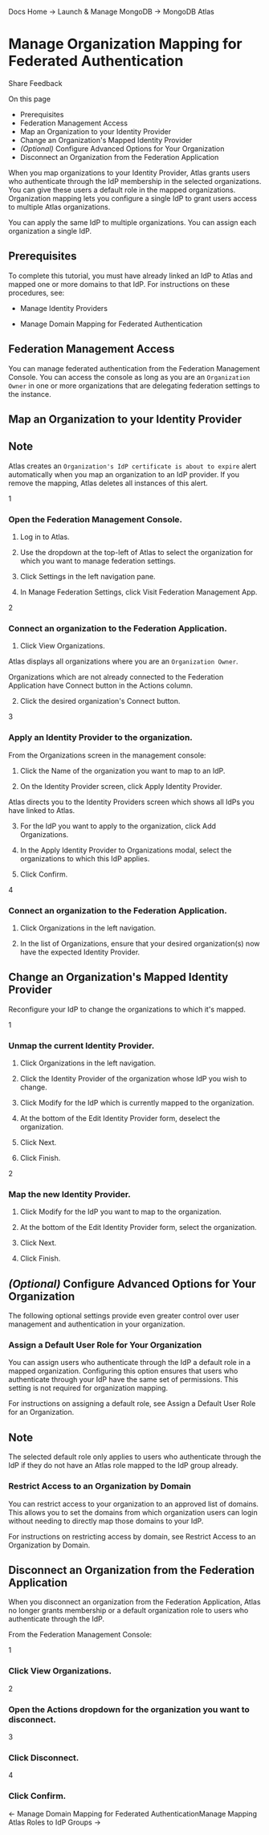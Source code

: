 Docs Home → Launch & Manage MongoDB → MongoDB Atlas

# Manage Organization Mapping for Federated Authentication

Share Feedback

On this page

  * Prerequisites
  * Federation Management Access
  * Map an Organization to your Identity Provider
  * Change an Organization's Mapped Identity Provider
  *  _(Optional)_ Configure Advanced Options for Your Organization
  * Disconnect an Organization from the Federation Application

When you map organizations to your Identity Provider, Atlas grants users who
authenticate through the IdP membership in the selected organizations. You can
give these users a default role in the mapped organizations. Organization
mapping lets you configure a single IdP to grant users access to multiple
Atlas organizations.

You can apply the same IdP to multiple organizations. You can assign each
organization a single IdP.

## Prerequisites

To complete this tutorial, you must have already linked an IdP to Atlas and
mapped one or more domains to that IdP. For instructions on these procedures,
see:

  * Manage Identity Providers

  * Manage Domain Mapping for Federated Authentication

## Federation Management Access

You can manage federated authentication from the Federation Management
Console. You can access the console as long as you are an `Organization Owner`
in one or more organizations that are delegating federation settings to the
instance.

## Map an Organization to your Identity Provider

## Note

Atlas creates an `Organization's IdP certificate is about to expire` alert
automatically when you map an organization to an IdP provider. If you remove
the mapping, Atlas deletes all instances of this alert.

1

### Open the Federation Management Console.

  1. Log in to Atlas.

  2. Use the dropdown at the top-left of Atlas to select the organization for which you want to manage federation settings.

  3. Click Settings in the left navigation pane.

  4. In Manage Federation Settings, click Visit Federation Management App.

2

### Connect an organization to the Federation Application.

  1. Click View Organizations.

Atlas displays all organizations where you are an `Organization Owner`.

Organizations which are not already connected to the Federation Application
have Connect button in the Actions column.

  2. Click the desired organization's Connect button.

3

### Apply an Identity Provider to the organization.

From the Organizations screen in the management console:

  1. Click the Name of the organization you want to map to an IdP.

  2. On the Identity Provider screen, click Apply Identity Provider.

Atlas directs you to the Identity Providers screen which shows all IdPs you
have linked to Atlas.

  3. For the IdP you want to apply to the organization, click Add Organizations.

  4. In the Apply Identity Provider to Organizations modal, select the organizations to which this IdP applies.

  5. Click Confirm.

4

### Connect an organization to the Federation Application.

  1. Click Organizations in the left navigation.

  2. In the list of Organizations, ensure that your desired organization(s) now have the expected Identity Provider.

## Change an Organization's Mapped Identity Provider

Reconfigure your IdP to change the organizations to which it's mapped.

1

### Unmap the current Identity Provider.

  1. Click Organizations in the left navigation.

  2. Click the Identity Provider of the organization whose IdP you wish to change.

  3. Click Modify for the IdP which is currently mapped to the organization.

  4. At the bottom of the Edit Identity Provider form, deselect the organization.

  5. Click Next.

  6. Click Finish.

2

### Map the new Identity Provider.

  1. Click Modify for the IdP you want to map to the organization.

  2. At the bottom of the Edit Identity Provider form, select the organization.

  3. Click Next.

  4. Click Finish.

##  _(Optional)_ Configure Advanced Options for Your Organization

The following optional settings provide even greater control over user
management and authentication in your organization.

### Assign a Default User Role for Your Organization

You can assign users who authenticate through the IdP a default role in a
mapped organization. Configuring this option ensures that users who
authenticate through your IdP have the same set of permissions. This setting
is not required for organization mapping.

For instructions on assigning a default role, see Assign a Default User Role
for an Organization.

## Note

The selected default role only applies to users who authenticate through the
IdP if they do not have an Atlas role mapped to the IdP group already.

### Restrict Access to an Organization by Domain

You can restrict access to your organization to an approved list of domains.
This allows you to set the domains from which organization users can login
without needing to directly map those domains to your IdP.

For instructions on restricting access by domain, see Restrict Access to an
Organization by Domain.

## Disconnect an Organization from the Federation Application

When you disconnect an organization from the Federation Application, Atlas no
longer grants membership or a default organization role to users who
authenticate through the IdP.

From the Federation Management Console:

1

### Click View Organizations.

2

### Open the Actions dropdown for the organization you want to disconnect.

3

### Click Disconnect.

4

### Click Confirm.

← Manage Domain Mapping for Federated AuthenticationManage Mapping Atlas Roles
to IdP Groups →


